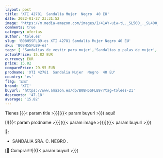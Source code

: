 ```yaml
---
layout: post
title: 'XTI 42781  Sandalia Mujer  Negro  40 EU'
date: 2022-01-27 23:31:52
image: 'https://m.media-amazon.com/images/I/41AY-uiw-tL._SL500_._SL400_.jpg'
comments: true
category: ofertas
author: 'tole.es'
slug: 'B08H5SFLB9-es XTI 42781 Sandalia Mujer Negro 40 EU'
sku: 'B08H5SFLB9-es'
tags: [ 'Sandalias de vestir para mujer','Sandalias y palas de mujer','Zapatos','Zapatos para mujer','Zapatos y complementos','sandalia','xti', ]
actualPrice: 15.82 EUR
currency: EUR
price: 15.82
comparePrice: 29.95 EUR
prodname: 'XTI 42781  Sandalia Mujer  Negro  40 EU'
country: 'es'
flag: '🇪🇸'
brand: 'XTI'
buyurl: 'https://www.amazon.es/dp/B08H5SFLB9/?tag=tolees-21'
descuento: '47.18'
average: '15.82'
---
```


Tienes [{{< param title >}}]({{< param buyurl >}}) aqui!

[![{{< param prodname >}}]({{< param image >}})]({{< param buyurl >}})

🔎:

- SANDALIA SRA. C. NEGRO .

[🛒 Comprar!!!]({{< param buyurl >}})
